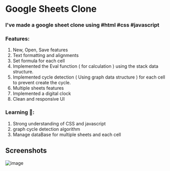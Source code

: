 # Google Sheets Clone

### I've made a google sheet clone using #html #css #javascript 

### Features:
1. New, Open, Save features 
2. Text formatting and alignments
3. Set formula for each cell 
4. Implemented the Eval function ( for calculation ) using the stack data structure.
5. Implemented cycle detection ( Using graph data structure ) for each cell to prevent create the cycle.
6. Multiple sheets features
7. Implemented a digital clock
8. Clean and responsive UI

### Learning 🚀:
1. Strong understanding of CSS and javascript
2. graph cycle detection algorithm
3. Manage dataBase for multiple sheets and each cell


## Screenshots
![image](https://user-images.githubusercontent.com/42701850/119550954-ab442700-bdb6-11eb-99f6-4cfd32925265.png)
